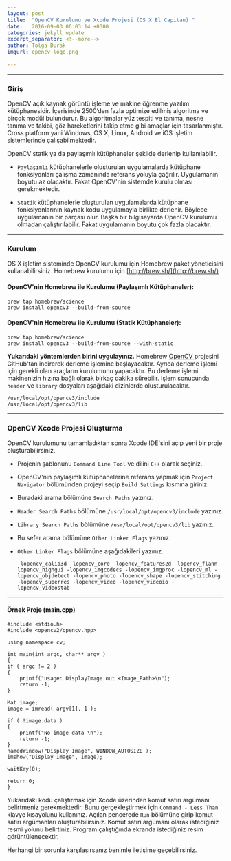 ```yaml
---
layout: post
title:  "OpenCV Kurulumu ve Xcode Projesi (OS X El Capitan) "
date:   2016-09-03 06:03:14 +0300
categories: jekyll update
excerpt_separator: <!--more-->
author: Tolga Durak
imgurl: opencv-logo.png

---
```

___

### Giriş

OpenCV açık kaynak görüntü işleme ve makine öğrenme yazılım kütüphanesidir. İçerisinde 2500’den fazla optimize edilmiş algoritma ve birçok modül bulundurur. Bu algoritmalar yüz tespiti ve tanıma, nesne tanıma ve takibi, göz hareketlerini takip etme gibi
amaçlar için tasarlanmıştır. Cross platform yani Windows, OS X, Linux, Android ve iOS
işletim sistemlerinde çalışabilmektedir.   <!--more-->

OpenCV statik ya da paylaşımlı kütüphaneler şekilde derlenip kullanılabilir.

 - `Paylaşımlı` kütüphanelerle oluşturulan uygulamalarda kütüphane fonksiyonları çalışma zamanında referans yoluyla çağrılır. Uygulamanın boyutu az olacaktır. Fakat OpenCV'nin sistemde kurulu olması gerekmektedir.

 - `Statik` kütüphanelerle oluşturulan uygulamalarda kütüphane fonksiyonlarının kaynak kodu uygulamayla birlikte derlenir. Böylece uygulamanın bir parçası olur. Başka bir bilgisayarda OpenCV kurulumu olmadan çalıştırılabilir. Fakat uygulamanın boyutu çok fazla olacaktır.



___

### Kurulum

OS X işletim sisteminde OpenCV kurulumu için Homebrew paket yöneticisini kullanabilirsiniz. Homebrew kurulumu için [http://brew.sh/](http://brew.sh/)

#### OpenCV'nin Homebrew ile Kurulumu (Paylaşımlı Kütüphaneler):
    brew tap homebrew/science
    brew install opencv3 --build-from-source


#### OpenCV'nin Homebrew ile Kurulumu (Statik Kütüphaneler):
    brew tap homebrew/science
    brew install opencv3 --build-from-source --with-static

**Yukarıdaki yöntemlerden birini uygulayınız.**  Homebrew [OpenCV ](https://github.com/opencv/opencv) projesini GitHub'tan indirerek derleme işlemine başlayacaktır. Ayrıca derleme işlemi için gerekli olan araçların kurulumunu yapacaktır. Bu derleme işlemi makinenizin hızına bağlı olarak birkaç dakika sürebilir. İşlem sonucunda `header` ve `library` dosyaları aşağıdaki dizinlerde oluşturulacaktır.

    /usr/local/opt/opencv3/include
    /usr/local/opt/opencv3/lib

___

### OpenCV Xcode Projesi Oluşturma


 OpenCV kurulumunu tamamladıktan sonra Xcode IDE'sini açıp yeni bir proje oluşturabilirsiniz.

  - Projenin şablonunu `Command Line Tool` ve dilini `C++` olarak seçiniz.

  - OpenCV'nin paylaşımlı kütüphanelerine referans yapmak için `Project Navigator` bölümünden projeyi seçip `Build Settings` kısmına giriniz.

  - Buradaki arama bölümüne `Search Paths` yazınız.

  - `Header Search Paths` bölümüne `/usr/local/opt/opencv3/include` yazınız.

  - `Library Search Paths` bölümüne `/usr/local/opt/opencv3/lib` yazınız.

  - Bu sefer arama bölümüne `Other Linker Flags` yazınız.

  - `Other Linker Flags` bölümüne aşağıdakileri yazınız.

        -lopencv_calib3d -lopencv_core -lopencv_features2d -lopencv_flann -lopencv_highgui -lopencv_imgcodecs -lopencv_imgproc -lopencv_ml -lopencv_objdetect -lopencv_photo -lopencv_shape -lopencv_stitching -lopencv_superres -lopencv_video -lopencv_videoio -lopencv_videostab

___

#### Örnek Proje (main.cpp)

    #include <stdio.h>
    #include <opencv2/opencv.hpp>

    using namespace cv;

    int main(int argc, char** argv )
    {
    if ( argc != 2 )
    {
        printf("usage: DisplayImage.out <Image_Path>\n");
        return -1;
    }

    Mat image;
    image = imread( argv[1], 1 );

    if ( !image.data )
    {
        printf("No image data \n");
        return -1;
    }
    namedWindow("Display Image", WINDOW_AUTOSIZE );
    imshow("Display Image", image);

    waitKey(0);

    return 0;
    }

Yukarıdaki kodu çalıştırmak için Xcode üzerinden komut satırı argümanı belirtmeniz gerekmektedir. Bunu gerçekleştirmek için `Command - Less Than` klavye kısayolunu kullanınız. Açılan pencerede `Run` bölümüne girip komut satırı argümanları oluşturabilirsiniz. Komut satırı argümanı olarak istediğiniz resmi yolunu belirtiniz.
Program çalıştığında ekranda istediğiniz resim görüntülenecektir.

Herhangi bir sorunla karşılaşırsanız benimle iletişime geçebilirsiniz.
